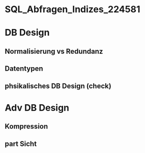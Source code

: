 # SQL_Abfragen_Indizes_224581

# DB Design
## Normalisierung vs Redundanz
## Datentypen
## phsikalisches DB Design (check)


# Adv DB Design
## Kompression
## part Sicht
 
